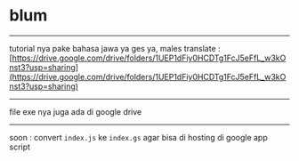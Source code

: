 # blum

---

tutorial nya pake bahasa jawa ya ges ya, males translate :
[https://drive.google.com/drive/folders/1UEP1dFiy0HCDTg1FcJ5eFfL_w3kOnst3?usp=sharing](https://drive.google.com/drive/folders/1UEP1dFiy0HCDTg1FcJ5eFfL_w3kOnst3?usp=sharing)

---

file exe nya juga ada di google drive

---

soon : convert `index.js` ke `index.gs` agar bisa di hosting di google app script
